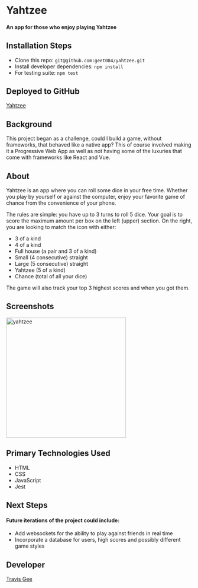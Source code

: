 # Yahtzee

#### An app for those who enjoy playing Yahtzee 

## Installation Steps
- Clone this repo: ```git@github.com:geet084/yahtzee.git```
- Install developer dependencies: ```npm install```
- For testing suite: ```npm test```

## Deployed to GitHub
[Yahtzee](https://geet084.github.io/yahtzee/)


## Background
This project began as a challenge, could I build a game, without frameworks, that behaved like a native app? This of course involved making it a Progressive Web App as well as not having some of the luxuries that come with frameworks like React and Vue.

## About
Yahtzee is an app where you can roll some dice in your free time. Whether you play by yourself or against the computer, enjoy your favorite game of chance from the convenience of your phone.

The rules are simple: you have up to 3 turns to roll 5 dice. Your goal is to score the maximum amount per box on the left (upper) section. On the right, you are looking to match the icon with either: 
 - 3 of a kind
 - 4 of a kind
 - Full house (a pair and 3 of a kind)
 - Small (4 consecutive) straight
 - Large (5 consecutive) straight
 - Yahtzee (5 of a kind)
 - Chance (total of all your dice)

 The game will also track your top 3 highest scores and when you got them.

## Screenshots
<img width="324" alt="yahtzee" src="https://user-images.githubusercontent.com/39391585/68255955-ee2f8580-ffeb-11e9-8141-3b0368e9e703.png">

## Primary Technologies Used
- HTML
- CSS
- JavaScript
- Jest

## Next Steps
#### Future iterations of the project could include:
- Add websockets for the ability to play against friends in real time
- Incorporate a database for users, high scores and possibly different game styles

## Developer
[Travis Gee](https://github.com/geet084)
